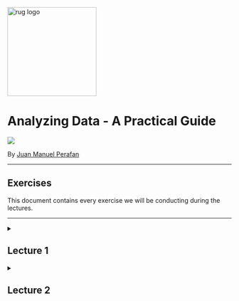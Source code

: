 <p><img src="https://www.rug.nl/about-ug/practical-matters/huisstijl/logobank-new/corporatelogo/corporatelogorood/rugr_logonl_rood_rgb.png" width="200" alt="rug logo"></p>

# Analyzing Data - A Practical Guide
<img src="https://img.shields.io/badge/academic%20year-2021--2022-red">
<p>By <a href="https://www.linkedin.com/in/jmperafan/">Juan Manuel Perafan</a></>

---

## **Exercises**

This document contains every exercise we will be conducting during the lectures. 

---

<details>
  <summary><h2>Lecture 1</h2></summary>

### **1.0 Introduction**
Introduce yourself:
- Name
- Study
- What do you expect from this course?

### **1.1 Go Full Stalker**
Imagine your objective is to create a digital trail of somebody's day. Make it at detailed as possible. Your exercise now is to think:

- What type of data could you collect?
- What problems would you run into?

### **1.2 Create KPI's**
Choose any organization and imagine you work as a dataprofessional for them. Your objective is to:

- Think about possible KPI's.
- Speculate how they can be measured.

### **1.3 The Rat Factory**
Using your input for the previous exercise, your task is:

- Think how an employee could exploit these KPI's.
- Explore scenarios where it can be counter-productive.

</details>

<details>
  <summary><h2>Lecture 2</h2></summary>

### **2.0 Spreadsheet Galore**
Imagine your organization wants to store operational data in a spreadsheet (e.g. Excel). Do you think this is a good idea or not?

### **2.1 Types Flat Files**

1. Google the differences between a `csv file`, a `JSON file`, and a `parquet file`. 

2. Copy the text below into `Notepad` and save it as `cars.csv`

```
Year,Make,Model
1997,Ford,E350
2000,Mercury,Cougar
```
3. Transform the text into a `JSON file` and save it as a new file called `cars.json`. Make sure you keep both files. It is also up to you if you want to transform them manually or use a website.

4. Try to open both in Tableau. Do you notice any differences?


### **2.2 Connect to a database**

1. Open Tableau and connect to `Microsoft SQL Server`. Once the prompt opens, put in the following credentials:

- Server: `3.143.125.139`
- Authentication: `Use a specific username and password`
- Username: `SQL`
- Password: `SQL`

Leave everything else empty and unchecked. 

2. Explore the different databases and tables inside. Try to guess what each database is used for. For example, which ones are automatically generated.

### **2.3 Working with APIs**

1. Go to any browser and go to this site `https://openlibrary.org/search/authors.json?q=j%20k%20rowling`

2. Replace `j%20k%20rowling` by the name of any other author. 

Note: As you might have infered, `%20` is [HTML URL Encoding](https://www.w3schools.com/tags/ref_urlencode.ASP) for a space. There is at least one encoding for every character, but `%20` is the most common, since URLs cannot have spaces. Also, if `%20` feels a bit difficult to remember, you can also use `+`.

### **2.4 Web Data Connector**

1. Go to https://www.makeovermonday.co.uk/data/

2. Pick any dataset.

3. Open the link under the data column.

4. You will be redirected to [data.world](data.world). You can find all sorts of public datasets in here. Most of them are perfect for your final project.

5. Either create an account (you might be using this site more in the future) or use the following credentials to sign in:

- Username: @hc-analyzing-data
- Password: analyzing-data

5. Look for the `Open in app` button. The one with the three empty squares and the diamond at the top right of the dataset.

<img src="https://media.data.world/KVWgC7jTjWaDkId1ub4Y_Screen%20Shot%202018-04-20%20at%202.14.07%20PM.png" />

6. Follow the instructions and open it as a Web Data Connector in Tableau.

</details>